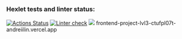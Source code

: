 ### Hexlet tests and linter status:
[![Actions Status](https://github.com/AndreiIlin/frontend-project-lvl3/workflows/hexlet-check/badge.svg)](https://github.com/AndreiIlin/frontend-project-lvl3/actions)
[![Linter check](https://github.com/AndreiIlin/frontend-project-lvl3/actions/workflows/linter-check.yml/badge.svg)](https://github.com/AndreiIlin/frontend-project-lvl3/actions/workflows/linter-check.yml)
<a href="https://codeclimate.com/github/AndreiIlin/frontend-project-lvl3/maintainability"><img src="https://api.codeclimate.com/v1/badges/a93a722952620531b9b9/maintainability" /></a>
frontend-project-lvl3-ctufpl07t-andreiilin.vercel.app
